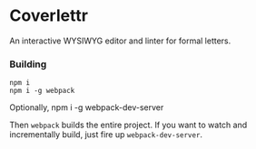 # Coverlettr

An interactive WYSIWYG editor and linter for formal letters.

### Building
    npm i
    npm i -g webpack
Optionally,
    npm i -g webpack-dev-server

Then `webpack` builds the entire project. If you want to watch and incrementally build, just fire
up `webpack-dev-server`.
